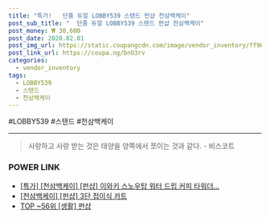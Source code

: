 ```yaml
--- 
title: "특가!   단품 듀얼 LOBBY539 스탠드 펀샵 천삼백케이" 
post_sub_title: "  단품 듀얼 LOBBY539 스탠드 펀샵 천삼백케이" 
post_money: ₩ 30,600 
post_date: 2020.02.01 
post_img_url: https://static.coupangcdn.com/image/vendor_inventory/ff96/508c4cd82e043106bebc21852280a5e7999d68ade13d6a4be50909c7c4be.jpg 
post_link_url: https://coupa.ng/bnO3rv 
categories: 
  - vendor_inventory 
tags: 
  - LOBBY539 
  - 스탠드 
  - 천삼백케이 
--- 
```

  #LOBBY539 #스탠드 #천삼백케이 
<hr> 

> 사랑하고 사랑 받는 것은 태양을 양쪽에서 쪼이는 것과 같다. - 비스코트 


### POWER LINK

* <a href="https://blog.naver.com/sakai111/221792121829" target="_blank">[특가] [천삼백케이] [펀샵] 이와키 스노우탑 워터 드립 커피 타워더...</a>
* <a href="https://blog.naver.com/fasyy4321/221792074023" target="_blank">[천삼백케이] [펀샵] 3단 접이식 카트</a>
* <a href="https://blog.naver.com/an0733/221792017754" target="_blank"> TOP ~56위 [생활] 펀샵</a>
